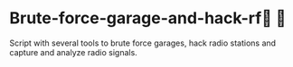 # Brute-force-garage-and-hack-rf🏡 📡
Script with several tools to brute force garages, hack radio stations and capture and analyze radio signals.





